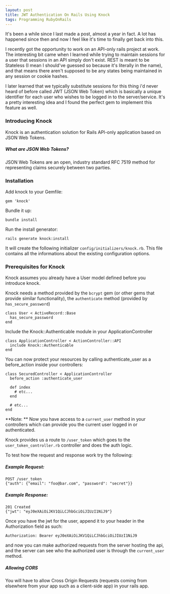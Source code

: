 ```yaml
---
layout: post
title: JWT Authentication On Rails Using Knock
tags: Programming RubyOnRails 
---
```


It's been a while since I last made a post, almost a year in fact. A lot has happened since then and now I feel like it's time to finally get back into this. 

I recently got the opportunity to work on an API-only rails project at work. The interesting bit came when I learned while trying to maintain sessions for a user that sessions in an API simply don't exist. REST is meant to be Stateless (I mean I should've guessed so because it's literally in the name), and that means there aren't supposed to be any states being maintained in any session or cookie hashes. 

I later learned that we typically substitute sessions for this thing i'd never heard of before called JWT (JSON Web Token) which is basically a unique identifier for each user who wishes to be logged in to the server/service. It's a pretty interesting idea and I found the perfect gem to implement this feature as well. 

### Introducing Knock
Knock is an authentication solution for Rails API-only application based on JSON Web Tokens.

##### What are JSON Web Tokens?
JSON Web Tokens are an open, industry standard RFC 7519 method for representing claims securely between two parties.

### Installation
Add knock to your Gemfile:
```
gem 'knock'
```

Bundle it up:
```
bundle install
```

Run the install generator:
```
rails generate knock:install
```

It will create the following initializer `config/initializers/knock.rb`. This file contains all the informations about the existing configuration options.


### Prerequisites for Knock
Knock assumes you already have a User model defined before you introduce knock.

Knock needs a method provided by the `bcrypt` gem (or other gems that provide similar functionality), the `authenticate` method (provided by `has_secure_password`)

```
class User < ActiveRecord::Base
  has_secure_password
end
``` 

Include the Knock::Authenticable module in your ApplicationController

```
class ApplicationController < ActionController::API
  include Knock::Authenticable
end
```

You can now protect your resources by calling authenticate_user as a before_action inside your controllers:

```
class SecuredController < ApplicationController
  before_action :authenticate_user

  def index
    # etc...
  end

  # etc...
end
```

**Note: ** Now you have access to a `current_user` method in your controllers which can provide you the current user logged in or authenticated. 

Knock provides us a route to `/user_token` which goes to the `user_token_controller.rb` controller and does the auth logic. 

To test how the request and response work try the following:

##### Example Request:
```
POST /user_token
{"auth": {"email": "foo@bar.com", "password": "secret"}}
```

##### Example Response:
```
201 Created
{"jwt": "eyJ0eXAiOiJKV1QiLCJhbGciOiJIUzI1NiJ9"}
```
Once you have the jwt for the user, append it to your header in the Authorization field as such: 
```
Authorization: Bearer eyJ0eXAiOiJKV1QiLCJhbGciOiJIUzI1NiJ9
```

and now you can make authorized requests from the server hosting the api, and the server can see who the authorized user is through the `current_user` method. 

##### Allowing CORS
You will have to allow Cross Origin Requests (requests coming from elsewhere from your app such as a client-side app) in your rails app. 